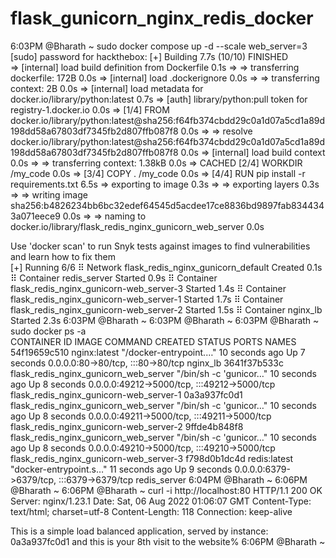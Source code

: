 # flask_gunicorn_nginx_redis_docker

 6:03PM @Bharath ~ sudo docker compose up -d --scale web_server=3
[sudo] password for hackthebox: 
[+] Building 7.7s (10/10) FINISHED                                                                                                                                          
 => [internal] load build definition from Dockerfile                                                                                                                   0.1s
 => => transferring dockerfile: 172B                                                                                                                                   0.0s
 => [internal] load .dockerignore                                                                                                                                      0.0s
 => => transferring context: 2B                                                                                                                                        0.0s
 => [internal] load metadata for docker.io/library/python:latest                                                                                                       0.7s
 => [auth] library/python:pull token for registry-1.docker.io                                                                                                          0.0s
 => [1/4] FROM docker.io/library/python:latest@sha256:f64fb374cbdd29c0a1d07a5cd1a89d198dd58a67803df7345fb2d807ffb087f8                                                 0.0s
 => => resolve docker.io/library/python:latest@sha256:f64fb374cbdd29c0a1d07a5cd1a89d198dd58a67803df7345fb2d807ffb087f8                                                 0.0s
 => [internal] load build context                                                                                                                                      0.0s
 => => transferring context: 1.38kB                                                                                                                                    0.0s
 => CACHED [2/4] WORKDIR /my_code                                                                                                                                      0.0s
 => [3/4] COPY . /my_code                                                                                                                                              0.0s
 => [4/4] RUN pip install -r requirements.txt                                                                                                                          6.5s
 => exporting to image                                                                                                                                                 0.3s 
 => => exporting layers                                                                                                                                                0.3s 
 => => writing image sha256:b4826234bb6bc32edef64545d5acdee17ce8836bd9897fab8344343a071eece9                                                                           0.0s 
 => => naming to docker.io/library/flask_redis_nginx_gunicorn_web_server                                                                                               0.0s 
                                                                                                                                                                            
Use 'docker scan' to run Snyk tests against images to find vulnerabilities and learn how to fix them                                                                        
[+] Running 6/6
 ⠿ Network flask_redis_nginx_gunicorn_default         Created                                                                                                          0.1s
 ⠿ Container redis_server                             Started                                                                                                          0.9s
 ⠿ Container flask_redis_nginx_gunicorn-web_server-3  Started                                                                                                          1.4s
 ⠿ Container flask_redis_nginx_gunicorn-web_server-1  Started                                                                                                          1.7s
 ⠿ Container flask_redis_nginx_gunicorn-web_server-2  Started                                                                                                          1.5s
 ⠿ Container nginx_lb                                 Started                                                                                                          2.3s
 6:03PM @Bharath ~ 
 6:03PM @Bharath ~ 
 6:03PM @Bharath ~ sudo docker ps -a                             
CONTAINER ID   IMAGE                                   COMMAND                  CREATED          STATUS         PORTS                                         NAMES
54f19659c510   nginx:latest                            "/docker-entrypoint.…"   10 seconds ago   Up 7 seconds   0.0.0.0:80->80/tcp, :::80->80/tcp             nginx_lb
3641f37b533c   flask_redis_nginx_gunicorn_web_server   "/bin/sh -c 'gunicor…"   10 seconds ago   Up 8 seconds   0.0.0.0:49212->5000/tcp, :::49212->5000/tcp   flask_redis_nginx_gunicorn-web_server-1
0a3a937fc0d1   flask_redis_nginx_gunicorn_web_server   "/bin/sh -c 'gunicor…"   10 seconds ago   Up 8 seconds   0.0.0.0:49211->5000/tcp, :::49211->5000/tcp   flask_redis_nginx_gunicorn-web_server-2
9ffde4b848f8   flask_redis_nginx_gunicorn_web_server   "/bin/sh -c 'gunicor…"   10 seconds ago   Up 8 seconds   0.0.0.0:49210->5000/tcp, :::49210->5000/tcp   flask_redis_nginx_gunicorn-web_server-3
f798d0b1dc4d   redis:latest                            "docker-entrypoint.s…"   11 seconds ago   Up 9 seconds   0.0.0.0:6379->6379/tcp, :::6379->6379/tcp     redis_server
 6:04PM @Bharath ~ 
 6:06PM @Bharath ~ 
 6:06PM @Bharath ~ curl -i  http://localhost:80
HTTP/1.1 200 OK
Server: nginx/1.23.1
Date: Sat, 06 Aug 2022 01:06:07 GMT
Content-Type: text/html; charset=utf-8
Content-Length: 118
Connection: keep-alive

This is a simple load balanced application, served by instance: 0a3a937fc0d1 and this is your 8th visit to the website%                                                      6:06PM @Bharath ~ 
